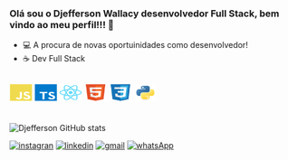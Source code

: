 ### Olá sou o Djefferson Wallacy desenvolvedor Full Stack, bem vindo ao meu perfil!!! 👋

- 💻 A procura de novas oportuinidades como desenvolvedor! 
- ☕ Dev Full Stack

<div style="display: inline_block"><br>
  <img align="center" alt="Js" height="30" width="40" src="https://raw.githubusercontent.com/devicons/devicon/master/icons/javascript/javascript-plain.svg">
  <img align="center" alt="Ts" height="30" width="40" src="https://raw.githubusercontent.com/devicons/devicon/master/icons/typescript/typescript-plain.svg">
  <img align="center" alt="React" height="30" width="40" src="https://raw.githubusercontent.com/devicons/devicon/master/icons/react/react-original.svg">
  <img align="center" alt="HTML" height="30" width="40" src="https://raw.githubusercontent.com/devicons/devicon/master/icons/html5/html5-original.svg">
  <img align="center" alt="CSS" height="30" width="40" src="https://raw.githubusercontent.com/devicons/devicon/master/icons/css3/css3-original.svg">
  <img align="center" alt="Python" height="30" width="40" src="https://raw.githubusercontent.com/devicons/devicon/master/icons/python/python-original.svg">
</div>

#

![Djefferson GitHub stats](https://github-readme-stats.vercel.app/api?username=Djefferson99&sh_icons=true&theme=dracula)


[![instagran](https://img.shields.io/badge/Instagram-E4405F?style=for-the-badge&logo=instagram&logoColor=white)](https://www.instagram.com/djeff.wallacy/)
[![linkedin](https://img.shields.io/badge/LinkedIn-0077B5?style=for-the-badge&logo=linkedin&logoColor=white)](https://www.linkedin.com/in/djefferson-wallacy-4660a5246/)
[![gmail](https://img.shields.io/badge/Gmail-D14836?style=for-the-badge&logo=gmail&logoColor=white)](https://mail.google.com/mail/u/0/?tab=rm&ogbl#sent?compose=CllgCJZdkhDRVKFDDrZMNLWZLkKXdfDXbMMXTBZJnJnLlhXJRRrPDcjJnbtghxNszwnwFRNLfgV)
[![whatsApp](https://img.shields.io/badge/WhatsApp-25D366?style=for-the-badge&logo=whatsapp&logoColor=white)](https://api.whatsapp.com/send?phone=+55+(11)96372-6508&text=Ol%C3%A1%2C%20venho%20por%20meio%20do%20seu%20portf%C3%B3lio%20na%20internet%2C%20gostaria%20de%20conhecer%20melhor%20seus%20servi%C3%A7os)
